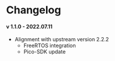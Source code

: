 # Changelog

#### v 1.1.0 - 2022.07.11
* Alignment with upstream version 2.2.2
    * FreeRTOS integration
    * Pico-SDK update
